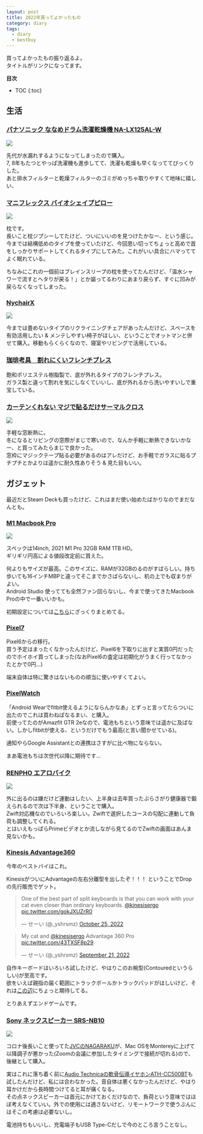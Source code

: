 ```yaml
---
layout: post
title: 2022年買ってよかったもの
category: diary
tags:
  - diary
  - bestbuy
---
```



買ってよかったもの振り返るよ。  
タイトルがリンクになってます。

**目次**
* TOC
{:toc}

## 生活

### [パナソニック ななめドラム洗濯乾燥機 NA-LX125AL-W](https://amzn.to/3jwy8Gb)

<a href="https://www.amazon.co.jp/%E3%83%91%E3%83%8A%E3%82%BD%E3%83%8B%E3%83%83%E3%82%AF-%E3%81%AA%E3%81%AA%E3%82%81%E3%83%89%E3%83%A9%E3%83%A0%E6%B4%97%E6%BF%AF%E4%B9%BE%E7%87%A5-12kg-%E3%83%9E%E3%83%83%E3%83%88%E3%83%9B%E3%83%AF%E3%82%A4%E3%83%88-NA-LX125AL-W/dp/B09DPJP53K?__mk_ja_JP=%E3%82%AB%E3%82%BF%E3%82%AB%E3%83%8A&crid=2KDEZI228EYCX&keywords=NA-LX125A&qid=1672219911&sprefix=na-lx125a%2Caps%2C167&sr=8-3&linkCode=li2&tag=yslibr4ry-22&linkId=de1ec5c82348b69aae8527a26219a9fd&language=ja_JP&ref_=as_li_ss_il" target="_blank"><img border="0" src="//ws-fe.amazon-adsystem.com/widgets/q?_encoding=UTF8&ASIN=B09DPJP53K&Format=_SL160_&ID=AsinImage&MarketPlace=JP&ServiceVersion=20070822&WS=1&tag=yslibr4ry-22&language=ja_JP" ></a><img src="https://ir-jp.amazon-adsystem.com/e/ir?t=yslibr4ry-22&language=ja_JP&l=li2&o=9&a=B09DPJP53K" width="1" height="1" border="0" alt="" style="border:none !important; margin:0px !important;" />

先代が水漏れするようになってしまったので購入。  
7, 8年もたつとやっぱ洗濯機も進歩してて、洗濯も乾燥も早くなっててびっくりした。  
あと排水フィルターと乾燥フィルターのゴミがめっちゃ取りやすくて地味に嬉しい、


### [マニフレックス バイオシェイプピロー](https://amzn.to/3WLK2u1)

<a href="https://www.amazon.co.jp/%E3%83%9E%E3%83%8B%E3%83%95%E3%83%AC%E3%83%83%E3%82%AF%E3%82%B9-%E9%AB%98%E5%8F%8D%E7%99%BA-%E3%83%90%E3%82%A4%E3%82%AA%E3%82%B7%E3%82%A7%E3%82%A4%E3%83%97-%E3%83%94%E3%83%AD%E3%83%BC-%E3%83%AC%E3%82%AE%E3%83%A5%E3%83%A9%E3%83%BC/dp/B00HY33SMI?keywords=magniflex+%E6%9E%95&qid=1672218877&sprefix=magniflex%2Caps%2C193&sr=8-21&linkCode=li2&tag=yslibr4ry-22&linkId=f9d28ad6cf3dd5bd6be9a453b78b35cc&language=ja_JP&ref_=as_li_ss_il" target="_blank"><img border="0" src="//ws-fe.amazon-adsystem.com/widgets/q?_encoding=UTF8&ASIN=B00HY33SMI&Format=_SL160_&ID=AsinImage&MarketPlace=JP&ServiceVersion=20070822&WS=1&tag=yslibr4ry-22&language=ja_JP" ></a><img src="https://ir-jp.amazon-adsystem.com/e/ir?t=yslibr4ry-22&language=ja_JP&l=li2&o=9&a=B00HY33SMI" width="1" height="1" border="0" alt="" style="border:none !important; margin:0px !important;" />

枕です。  
長いこと枕ジプシーしてたけど、ついにいいのを見つけたかなー、という感じ。  
今までは結構低めのタイプを使っていたけど、今回思い切ってちょっと高めで首をしっかりサポートしてくれるタイプにしてみた。これがいい具合にハマっててよく眠れている。

ちなみにこれの一個前はブレインスリープの枕を使ってたんだけど、「温水シャワーで流すとヘタりが戻る！」とか謳ってるわりにあまり戻らず、すぐに凹みが戻らなくなってしまった。

### [NychairX](https://amzn.to/3FYvLUi)

<a href="https://www.amazon.co.jp/%E8%97%A4%E6%A0%84-FUJIEI-NY-143-%E3%83%8B%E3%83%BC%E3%83%81%E3%82%A7%E3%82%A2X-%E3%83%80%E3%83%BC%E3%82%AF%E3%83%96%E3%83%A9%E3%82%A6%E3%83%B3%E3%82%B0%E3%83%AC%E3%83%BC%E3%80%90%E6%97%A5%E6%9C%AC%E8%A3%BD%E3%80%91/dp/B08W24HG86?__mk_ja_JP=%E3%82%AB%E3%82%BF%E3%82%AB%E3%83%8A&crid=2VPSG2C2KX7WQ&keywords=nychairx&qid=1672218491&sprefix=nychair+x%2Caps%2C190&sr=8-3&linkCode=li2&tag=yslibr4ry-22&linkId=c7b2e667486db80e1e201e7823ed23c8&language=ja_JP&ref_=as_li_ss_il" target="_blank"><img border="0" src="//ws-fe.amazon-adsystem.com/widgets/q?_encoding=UTF8&ASIN=B08W24HG86&Format=_SL160_&ID=AsinImage&MarketPlace=JP&ServiceVersion=20070822&WS=1&tag=yslibr4ry-22&language=ja_JP" ></a><img src="https://ir-jp.amazon-adsystem.com/e/ir?t=yslibr4ry-22&language=ja_JP&l=li2&o=9&a=B08W24HG86" width="1" height="1" border="0" alt="" style="border:none !important; margin:0px !important;" />

今までは畳めないタイプのリクライニングチェアがあったんだけど、スペースを有効活用したい & メンテしやすい椅子がほしい、ということでオットマンと併せて購入。移動もらくらくなので、寝室やリビングで活用している。

### [珈琲考具　割れにくいフレンチプレス](https://www.simomura-kihan.co.jp/kogu/coffee/detail---id-551.html)

飽和ポリエステル樹脂製で、底が外れるタイプのフレンチプレス。  
ガラス製と違って割れを気にしなくていいし、底が外れるから洗いやすいしで重宝している。

### [カーテンくれない マジで貼るだけサーマルクロス](https://amzn.to/3jtvXTP)

<a href="https://www.amazon.co.jp/gp/product/B0BL6WC54V?ie=UTF8&th=1&linkCode=li2&tag=yslibr4ry-22&linkId=7976121f4399eb4bcd59a6ca04f25957&language=ja_JP&ref_=as_li_ss_il" target="_blank"><img border="0" src="//ws-fe.amazon-adsystem.com/widgets/q?_encoding=UTF8&ASIN=B0BL6WC54V&Format=_SL160_&ID=AsinImage&MarketPlace=JP&ServiceVersion=20070822&WS=1&tag=yslibr4ry-22&language=ja_JP" ></a><img src="https://ir-jp.amazon-adsystem.com/e/ir?t=yslibr4ry-22&language=ja_JP&l=li2&o=9&a=B0BL6WC54V" width="1" height="1" border="0" alt="" style="border:none !important; margin:0px !important;" />

手軽な窓断熱に。  
冬になるとリビングの窓際がまじで寒いので、なんか手軽に断熱できないかなー、と買ってみたらまじで良かった。  
窓枠にマジックテープ貼る必要があるのはアレだけど、お手軽でガラスに貼るプチプチとかよりは遥かに耐久性ありそう & 見た目もいい。



## ガジェット

最近だとSteam Deckも買ったけど、これはまだ使い始めたばかりなのでまだなんとも。

### [M1 Macbook Pro](https://amzn.to/3hUhH66)

<a href="https://www.amazon.co.jp/Apple-MacBook-14%E3%82%A4%E3%83%B3%E3%83%81-10%E3%82%B3%E3%82%A2CPU%E3%81%A816%E3%82%B3%E3%82%A2GPU%E3%82%92%E6%90%AD%E8%BC%89%E3%81%97%E3%81%9FApple-Pro%E3%83%81%E3%83%83%E3%83%97/dp/B09JR6DDDY?__mk_ja_JP=%E3%82%AB%E3%82%BF%E3%82%AB%E3%83%8A&keywords=m1%2Bmacbook%2Bpro%2B14%E3%82%A4%E3%83%B3%E3%83%81&qid=1672219294&s=computers&sr=1-1-spons&spLa=ZW5jcnlwdGVkUXVhbGlmaWVyPUEyUEUxRTUzTDI1REhNJmVuY3J5cHRlZElkPUEwMzU2OTg3UkZPTVVLS1czM0gxJmVuY3J5cHRlZEFkSWQ9QTJOTjFWOUExSERKM1Ymd2lkZ2V0TmFtZT1zcF9hdGYmYWN0aW9uPWNsaWNrUmVkaXJlY3QmZG9Ob3RMb2dDbGljaz10cnVl&th=1&linkCode=li2&tag=yslibr4ry-22&linkId=176c0c19fb4f00674cb77f30cb8e5f99&language=ja_JP&ref_=as_li_ss_il" target="_blank"><img border="0" src="//ws-fe.amazon-adsystem.com/widgets/q?_encoding=UTF8&ASIN=B09JR6DDDY&Format=_SL160_&ID=AsinImage&MarketPlace=JP&ServiceVersion=20070822&WS=1&tag=yslibr4ry-22&language=ja_JP" ></a><img src="https://ir-jp.amazon-adsystem.com/e/ir?t=yslibr4ry-22&language=ja_JP&l=li2&o=9&a=B09JR6DDDY" width="1" height="1" border="0" alt="" style="border:none !important; margin:0px !important;" />

スペックは14inch, 2021 M1 Pro 32GB RAM 1TB HD。  
ギリギリ円高による値段改定前に買えた。

何よりもサイズが最高。このサイズに、RAMが32GBのるのがすばらしい。持ち歩いても16インチMBPと違ってそこまでかさばらないし、机の上でも収まりがよい。  
Android Studio 使ってても全然ファン回らないし、今まで使ってきたMacbook Proの中で一番いいかも。

初期設定については[こちら](https://www.codingfeline.com/2022/07/12/mac-setup-2022/)にざっくりまとめてる。

### [Pixel7](https://store.google.com/product/pixel_7?hl=ja)

Pixel6からの移行。  
買う予定はまったくなかったんだけど、Pixel6を下取りに出すと実質0円だったのでホイホイ買ってしまった(なおPixel6の査定は初期化がうまく行ってなかったとかで0円…)

端末自体は特に驚きはないものの順当に使いやすくてよい。

### [PixelWatch](https://store.google.com/product/google_pixel_watch?hl=ja)

「Android Wearでfitbit使えるようにならんかなあ」とずっと言ってたらついに出たのでこれは買わねばなるまい、と購入。  
前使ってたのがAmazfit GTR 2eなので、電池もちという意味では遥かに及ばない。しかしfitbitが使える、というだけでもう最高(と言い聞かせている)。

通知やらGoogle Assistantとの連携はさすがに比べ物にならない。

まあ電池もちは次世代以降に期待です…


### [RENPHO エアロバイク](https://amzn.to/3joYpWO)

<a href="https://www.amazon.co.jp/gp/product/B08JCLKHHW?ie=UTF8&psc=1&linkCode=li2&tag=yslibr4ry-22&linkId=93f916086caaa43c686cb8fae34b9fe6&language=ja_JP&ref_=as_li_ss_il" target="_blank"><img border="0" src="//ws-fe.amazon-adsystem.com/widgets/q?_encoding=UTF8&ASIN=B08JCLKHHW&Format=_SL160_&ID=AsinImage&MarketPlace=JP&ServiceVersion=20070822&WS=1&tag=yslibr4ry-22&language=ja_JP" ></a><img src="https://ir-jp.amazon-adsystem.com/e/ir?t=yslibr4ry-22&language=ja_JP&l=li2&o=9&a=B08JCLKHHW" width="1" height="1" border="0" alt="" style="border:none !important; margin:0px !important;" />

外に出るのは嫌だけど運動はしたい、上半身は去年買ったぶらさがり健康器で鍛えられるので次は下半身、ということで購入。  
Zwift対応機なのでいろいろ楽しい。Zwiftで選択したコースの勾配に連動して負荷も調整してくれる。  
とはいえもっぱらPrimeビデオとか流しながら見てるのでZwiftの画面はあんま見ないかも。

### [Kinesis Advantage360](https://www.ergonomics.co.jp/shopdetail/000000000099/)

今年のベストバイはこれ。

KinesisがついにAdvantageの左右分離型を出したぞ！！！ ということでDropの先行販売でゲット。

<blockquote class="twitter-tweet"><p lang="en" dir="ltr">One of the best part of split keyboards is that you can work with your cat even closer than ordinary keyboards. <a href="https://twitter.com/kinesisergo?ref_src=twsrc%5Etfw">@kinesisergo</a> <a href="https://t.co/gokJXUZrR0">pic.twitter.com/gokJXUZrR0</a></p>&mdash; せーい (@_yshrsmz) <a href="https://twitter.com/_yshrsmz/status/1584764620602216448?ref_src=twsrc%5Etfw">October 25, 2022</a></blockquote>

<blockquote class="twitter-tweet"><p lang="en" dir="ltr">My cat and <a href="https://twitter.com/kinesisergo?ref_src=twsrc%5Etfw">@kinesisergo</a> Advantage 360 Pro <a href="https://t.co/43TXSF8p29">pic.twitter.com/43TXSF8p29</a></p>&mdash; せーい (@_yshrsmz) <a href="https://twitter.com/_yshrsmz/status/1572542885073129474?ref_src=twsrc%5Etfw">September 21, 2022</a></blockquote>

自作キーボードはいろいろ試したけど、やはりこのお椀型(Contouredというらしい)が至高です。  
欲をいえば親指の届く範囲にトラックボールかトラックパッドがほしいけど、それは[この辺](https://www.reddit.com/r/ErgoMechKeyboards/comments/xpgy4l/orbital_stick_a_surprisingly_good_tiny_trackpad/)にちょっと期待してる。

とりあえずエンドゲームです。

### [Sony ネックスピーカー SRS-NB10](https://amzn.to/3hWw35X)

<a href="https://www.amazon.co.jp/%E3%82%BD%E3%83%8B%E3%83%BC-%E3%83%AF%E3%82%A4%E3%83%A4%E3%83%AC%E3%82%B9%E3%83%8D%E3%83%83%E3%82%AF%E3%83%90%E3%83%B3%E3%83%89%E3%82%B9%E3%83%94%E3%83%BC%E3%82%AB%E3%83%BC-SRS-NB10-%E3%83%AF%E3%82%A4%E3%83%A4%E3%83%AC%E3%82%B9%E9%A6%96%E6%8E%9B%E3%81%91%E5%BC%8F%E3%82%B9%E3%83%94%E3%83%BC%E3%82%AB%E3%83%BC-2%E3%81%A4%E3%81%AE%E9%AB%98%E6%80%A7%E8%83%BD%E3%83%9E%E3%82%A4%E3%82%AF%E6%90%AD%E8%BC%89%E3%81%A7%E3%83%86%E3%83%AC%E3%83%AF%E3%83%BC%E3%82%AF%E3%81%A7%E6%B4%BB%E8%BA%8D/dp/B098JYML3Y?crid=3IFIELSVX4FXP&keywords=sony%2B%E3%83%8D%E3%83%83%E3%82%AF%E3%82%B9%E3%83%94%E3%83%BC%E3%82%AB%E3%83%BC%2Bsrs-nb10&qid=1672221664&sprefix=sony%2B%E3%83%8D%E3%83%83%E3%82%AF%E3%82%B9%E3%83%94%E3%83%BC%E3%82%AB%E3%83%BC%2Caps%2C235&sr=8-3&th=1&linkCode=li2&tag=yslibr4ry-22&linkId=e79e0ce97d35d58f427cc8b533762898&language=ja_JP&ref_=as_li_ss_il" target="_blank"><img border="0" src="//ws-fe.amazon-adsystem.com/widgets/q?_encoding=UTF8&ASIN=B098JYML3Y&Format=_SL160_&ID=AsinImage&MarketPlace=JP&ServiceVersion=20070822&WS=1&tag=yslibr4ry-22&language=ja_JP" ></a><img src="https://ir-jp.amazon-adsystem.com/e/ir?t=yslibr4ry-22&language=ja_JP&l=li2&o=9&a=B098JYML3Y" width="1" height="1" border="0" alt="" style="border:none !important; margin:0px !important;" />


コロナ後長いこと使ってた[JVCのNAGARAKU](https://amzn.to/3jBDCiP)が、Mac OSをMontereyに上げて以降調子が悪かった(Zoomの会議に参加したタイミングで接続が切れる)ので、後継として購入。

実はこれに落ち着く前に[Audio Technicaの軟骨伝導イヤホンATH-CC500BT](https://amzn.to/3YQIyAF)も試したんだけど、私には合わなかった。音自体は悪くなかったんだけど、やはり耳かけだから長時間つけてると耳が痛くなる。  
その点ネックスピーカーは首元にかけておくだけなので、負荷という意味ではほぼ考えなくていい。外での使用には適さないけど、リモートワークで使うぶんにはそこの考慮は必要ないし。

電池持ちもいいし、充電端子もUSB Type-Cだしで今のところ言うことなし。
